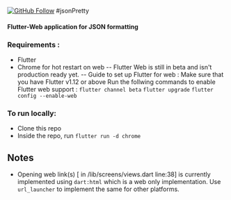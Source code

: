 [![GitHub Follow](https://img.shields.io/github/followers/bgrgv?style=social&logo=github)](https://github.com/bgrgv)
#jsonPretty
#### Flutter-Web application for JSON formatting

### Requirements :
- Flutter
- Chrome for hot restart on web
-- Flutter Web is still in beta and isn't production ready yet.
-- Guide to set up Flutter for web : 
		Make sure that you have Flutter v1.12 or above
		Run the follwing commands to enable Flutter web support :
			` flutter channel beta `
			` flutter upgrade `
			` flutter config --enable-web
 `

### To run locally:
- Clone this repo
- Inside the repo, run `flutter run -d chrome`

## Notes
- Opening web link(s) [ in /lib/screens/views.dart line:38] is currently implemented using `dart:html` which is a web only implementation. Use `url_launcher` to implement the same for other platforms.